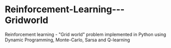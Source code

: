# Reinforcement-Learning---Gridworld
Reinforcement learning - "Grid world" problem implemented in Python using Dynamic Programming, Monte-Carlo, Sarsa and Q-learning
